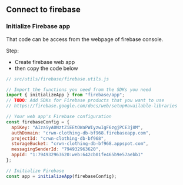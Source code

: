 ## Connect to firebase

### Initialize Firebase app

That code can be access from the webpage of firebase console.

Step:
- Create firebase web app
- then copy the code below

```js
// src/utils/firebase/firebase.utils.js

// Import the functions you need from the SDKs you need
import { initializeApp } from "firebase/app";
// TODO: Add SDKs for Firebase products that you want to use
// https://firebase.google.com/docs/web/setup#available-libraries

// Your web app's Firebase configuration
const firebaseConfig = {
  apiKey: "AIzaSyA0NztZiEEtOWaPWIyzwIgF6zgjPCE3j8M",
  authDomain: "crwn-clothing-db-bf968.firebaseapp.com",
  projectId: "crwn-clothing-db-bf968",
  storageBucket: "crwn-clothing-db-bf968.appspot.com",
  messagingSenderId: "794932963620",
  appId: "1:794932963620:web:642cb01fe465b9e57aebb1"
};

// Initialize Firebase
const app = initializeApp(firebaseConfig);
```
